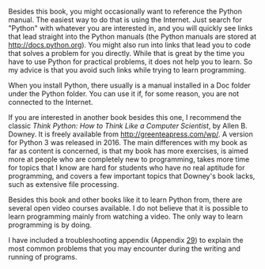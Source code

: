 Besides this book, you might occasionally want to reference the Python
manual. The easiest way to do that is using the Internet. Just search
for "Python" with whatever you are interested in, and you will quickly
see links that lead straight into the Python manuals (the Python manuals
are stored at <http://docs.python.org>). You might also run into links
that lead you to code that solves a problem for you directly. While that
is great by the time you have to use Python for practical problems, it
does not help you to learn. So my advice is that you avoid such links
while trying to learn programming.

When you install Python, there usually is a manual installed in a Doc
folder under the Python folder. You can use it if, for some reason, you
are not connected to the Internet.

If you are interested in another book besides this one, I recommend the
classic *Think Python: How to Think Like a Computer Scientist*, by Allen
B. Downey. It is freely available from <http://greenteapress.com/wp/>. A
version for Python 3 was released in 2016. The main differences with my
book as far as content is concerned, is that my book has more exercises,
is aimed more at people who are completely new to programming, takes
more time for topics that I know are hard for students who have no real
aptitude for programming, and covers a few important topics that
Downey's book lacks, such as extensive file processing.

Besides this book and other books like it to learn Python from, there
are several open video courses available. I do not believe that it is
possible to learn programming mainly from watching a video. The only way
to learn programming is by doing.

I have included a troubleshooting appendix (Appendix
<a href="#ch:troubleshooting" data-reference-type="ref" data-reference="ch:troubleshooting">29</a>)
to explain the most common problems that you may encounter during the
writing and running of programs.
